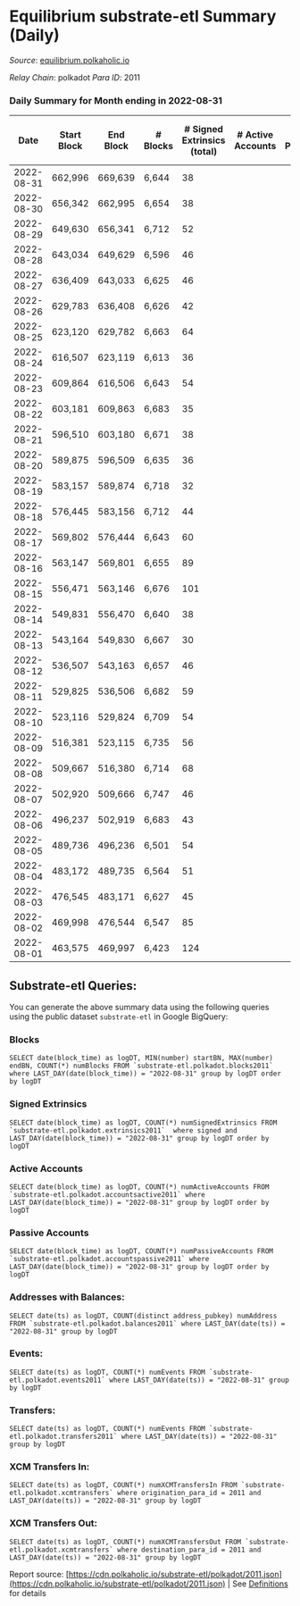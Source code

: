 # Equilibrium substrate-etl Summary (Daily)

_Source_: [equilibrium.polkaholic.io](https://equilibrium.polkaholic.io)

*Relay Chain*: polkadot
*Para ID*: 2011



### Daily Summary for Month ending in 2022-08-31


| Date | Start Block | End Block | # Blocks | # Signed Extrinsics (total) | # Active Accounts | # Passive | # New | # Addresses with Balances | # Events | # Transfers | # XCM Transfers In | # XCM Transfers Out | Issues | 
| ---- | ----------- | --------- | -------- | --------------------------- | ----------------- | --------- | ----- | ------------------------- | -------- | ----------- | ------------------ | ------------------- | ------ |
| 2022-08-31 | 662,996 | 669,639 | 6,644 | 38 |  |  |  | 7,514 | 151,423 |   |   |   |  |
| 2022-08-30 | 656,342 | 662,995 | 6,654 | 38 |  |  |  |  | 150,844 |   |   |   |  |
| 2022-08-29 | 649,630 | 656,341 | 6,712 | 52 |  |  |  |  | 151,859 |   |   |   |  |
| 2022-08-28 | 643,034 | 649,629 | 6,596 | 46 |  |  |  |  | 149,700 |   |   |   |  |
| 2022-08-27 | 636,409 | 643,033 | 6,625 | 46 |  |  |  |  | 150,348 |   |   |   |  |
| 2022-08-26 | 629,783 | 636,408 | 6,626 | 42 |  |  |  |  | 150,381 |   |   |   |  |
| 2022-08-25 | 623,120 | 629,782 | 6,663 | 64 |  |  |  |  | 151,324 |   |   |   |  |
| 2022-08-24 | 616,507 | 623,119 | 6,613 | 36 |  |  |  | 7,362 | 150,116 |   |   |   |  |
| 2022-08-23 | 609,864 | 616,506 | 6,643 | 54 |  |  |  | 7,361 | 150,786 |   |   |   |  |
| 2022-08-22 | 603,181 | 609,863 | 6,683 | 35 |  |  |  | 7,357 | 151,659 |   |   |   |  |
| 2022-08-21 | 596,510 | 603,180 | 6,671 | 38 |  |  |  | 7,355 | 151,245 |   |   |   |  |
| 2022-08-20 | 589,875 | 596,509 | 6,635 | 36 |  |  |  | 7,353 | 150,571 |   |   |   |  |
| 2022-08-19 | 583,157 | 589,874 | 6,718 | 32 |  |  |  | 7,350 | 152,392 |   |   |   |  |
| 2022-08-18 | 576,445 | 583,156 | 6,712 | 44 |  |  |  | 7,350 | 152,356 |   |   |   |  |
| 2022-08-17 | 569,802 | 576,444 | 6,643 | 60 |  |  |  | 7,346 | 150,808 |   |   |   |  |
| 2022-08-16 | 563,147 | 569,801 | 6,655 | 89 |  |  |  | 7,332 | 151,248 |   |   |   |  |
| 2022-08-15 | 556,471 | 563,146 | 6,676 | 101 |  |  |  | 7,318 | 150,675 |   |   |   |  |
| 2022-08-14 | 549,831 | 556,470 | 6,640 | 38 |  |  |  | 7,317 | 150,681 |   |   |   |  |
| 2022-08-13 | 543,164 | 549,830 | 6,667 | 30 |  |  |  | 7,316 | 151,271 |   |   |   |  |
| 2022-08-12 | 536,507 | 543,163 | 6,657 | 46 |  |  |  | 7,315 | 151,106 |   |   |   |  |
| 2022-08-11 | 529,825 | 536,506 | 6,682 | 59 |  |  |  | 7,314 | 151,459 |   |   |   |  |
| 2022-08-10 | 523,116 | 529,824 | 6,709 | 54 |  |  |  | 7,313 | 152,250 |   |   |   |  |
| 2022-08-09 | 516,381 | 523,115 | 6,735 | 56 |  |  |  | 7,312 | 152,847 |   |   |   |  |
| 2022-08-08 | 509,667 | 516,380 | 6,714 | 68 |  |  |  | 7,310 | 152,505 |   |   |   |  |
| 2022-08-07 | 502,920 | 509,666 | 6,747 | 46 |  |  |  | 7,306 | 153,108 |   |   |   |  |
| 2022-08-06 | 496,237 | 502,919 | 6,683 | 43 |  |  |  | 7,303 | 151,616 |   |   |   |  |
| 2022-08-05 | 489,736 | 496,236 | 6,501 | 54 |  |  |  | 7,303 | 147,607 |   |   |   |  |
| 2022-08-04 | 483,172 | 489,735 | 6,564 | 51 |  |  |  | 7,302 | 148,732 |   |   |   |  |
| 2022-08-03 | 476,545 | 483,171 | 6,627 | 45 |  |  |  | 7,300 | 150,423 |   |   |   |  |
| 2022-08-02 | 469,998 | 476,544 | 6,547 | 85 |  |  |  | 7,298 | 147,774 |   |   |   |  |
| 2022-08-01 | 463,575 | 469,997 | 6,423 | 124 |  |  |  | 7,293 | 145,719 |   |   |   |  |

## Substrate-etl Queries:
You can generate the above summary data using the following queries using the public dataset `substrate-etl` in Google BigQuery:


### Blocks
```
SELECT date(block_time) as logDT, MIN(number) startBN, MAX(number) endBN, COUNT(*) numBlocks FROM `substrate-etl.polkadot.blocks2011`  where LAST_DAY(date(block_time)) = "2022-08-31" group by logDT order by logDT
```


### Signed Extrinsics
```
SELECT date(block_time) as logDT, COUNT(*) numSignedExtrinsics FROM `substrate-etl.polkadot.extrinsics2011`  where signed and LAST_DAY(date(block_time)) = "2022-08-31" group by logDT order by logDT
```


### Active Accounts
```
SELECT date(block_time) as logDT, COUNT(*) numActiveAccounts FROM `substrate-etl.polkadot.accountsactive2011` where LAST_DAY(date(block_time)) = "2022-08-31" group by logDT order by logDT
```


### Passive Accounts
```
SELECT date(block_time) as logDT, COUNT(*) numPassiveAccounts FROM `substrate-etl.polkadot.accountspassive2011` where LAST_DAY(date(block_time)) = "2022-08-31" group by logDT order by logDT
```


### Addresses with Balances:
```
SELECT date(ts) as logDT, COUNT(distinct address_pubkey) numAddress FROM `substrate-etl.polkadot.balances2011` where LAST_DAY(date(ts)) = "2022-08-31" group by logDT
```


### Events:
```
SELECT date(ts) as logDT, COUNT(*) numEvents FROM `substrate-etl.polkadot.events2011` where LAST_DAY(date(ts)) = "2022-08-31" group by logDT
```


### Transfers:
```
SELECT date(ts) as logDT, COUNT(*) numEvents FROM `substrate-etl.polkadot.transfers2011` where LAST_DAY(date(ts)) = "2022-08-31" group by logDT
```


### XCM Transfers In:
```
SELECT date(ts) as logDT, COUNT(*) numXCMTransfersIn FROM `substrate-etl.polkadot.xcmtransfers` where origination_para_id = 2011 and LAST_DAY(date(ts)) = "2022-08-31" group by logDT
```


### XCM Transfers Out:
```
SELECT date(ts) as logDT, COUNT(*) numXCMTransfersOut FROM `substrate-etl.polkadot.xcmtransfers` where destination_para_id = 2011 and LAST_DAY(date(ts)) = "2022-08-31" group by logDT
```



Report source: [https://cdn.polkaholic.io/substrate-etl/polkadot/2011.json](https://cdn.polkaholic.io/substrate-etl/polkadot/2011.json) | See [Definitions](/DEFINITIONS.md) for details
